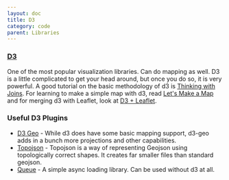 ```yaml
---
layout: doc
title: D3
category: code
parent: Libraries
---
```


### [D3](https://d3js.org/)

One of the most popular visualization libraries. Can do mapping as well. D3 is a little complicated to get your head around, but once you do so, it is very powerful. A good tutorial on the basic methodology of d3 is [Thinking with Joins](https://bost.ocks.org/mike/join/). For learning to make a simple map with d3, read [Let's Make a Map](https://bost.ocks.org/mike/map/) and for merging d3 with Leaflet, look at [D3 + Leaflet](https://bost.ocks.org/mike/leaflet/).

### Useful D3 Plugins

- [D3 Geo](https://github.com/d3/d3-geo) - While d3 does have some basic mapping support, d3-geo adds in a bunch more projections and other capabilities.
- [Topojson](https://github.com/topojson/topojson) - Topojson is a way of representing Geojson using topologically correct shapes. It creates far smaller files than standard geojson.
- [Queue](https://github.com/d3/d3-queue) - A simple async loading library. Can be used without d3 at all.
